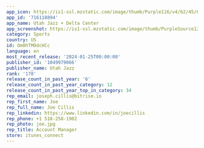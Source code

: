 ```yaml
---
app_icon: https://is1-ssl.mzstatic.com/image/thumb/Purple116/v4/b2/45/66/b2456648-1c9e-8d0b-adb4-403aa2163741/AppIcon-0-0-1x_U007epad-0-0-85-220.png/1024x1024bb.png
app_id: '716118894'
app_name: Utah Jazz + Delta Center
app_screenshot: https://is1-ssl.mzstatic.com/image/thumb/PurpleSource126/v4/e9/26/a9/e926a9dc-752d-5bda-6536-a51472fe39c2/384d69a4-8898-40c2-b2c9-868332bcd9dd_Mobile_2_1242_x_2688.png/1242x2688bb.png
category: Sports
country: US
id: Om0hTMOdcHCc
language: en
most_recent_release: '2024-01-25T00:00:00'
publisher_id: '1049979066'
publisher_name: Utah Jazz
rank: '178'
release_count_in_past_year: '6'
release_count_in_past_year_category: 12
release_count_in_past_year_top_in_category: 34
rep_email: joseph.cillis@bitrise.io
rep_first_name: Joe
rep_full_name: Joe Cillis
rep_linkedin: https://www.linkedin.com/in/joecillis
rep_phone: +1 518-258-1902
rep_photo: joe.jpg
rep_title: Account Manager
store: itunes_connect
---
```

